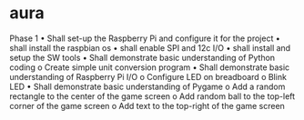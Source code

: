 # aura
Phase 1 • Shall set-up the Raspberry Pi and configure it for the project • shall install the raspbian os • shall enable SPI and 12c I/O • shall install and setup the SW tools • Shall demonstrate basic understanding of Python coding o Create simple unit conversion program • Shall demonstrate basic understanding of Raspberry Pi I/O o Configure LED on breadboard o Blink LED • Shall demonstrate basic understanding of Pygame o Add a random rectangle to the center of the game screen o Add random ball to the top-left corner of the game screen o Add text to the top-right of the game screen
